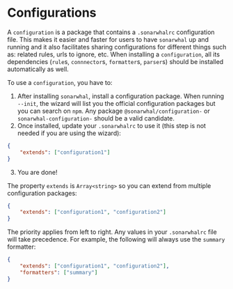 # Configurations

A `configuration` is a package that contains a `.sonarwhalrc` configuration
file. This makes it easier and faster for users to have `sonarwhal` up and
running and it also facilitates sharing configurations for different things
such as: related rules, urls to ignore, etc.
When installing a `configuration`, all its dependencies (`rule`s,
`connnector`s, `formatter`s, `parser`s) should be installed automatically
as well.

To use a `configuration`, you have to:

1. After installing `sonarwhal`, install a configuration package. When running
   `--init`, the wizard will list you the official configuration packages but
   you can search on `npm`. Any package `@sonarwhal/configuration-` or
   `sonarwhal-configuration-` should be a valid candidate.
2. Once installed, update your `.sonarwhalrc` to use it (this step is not needed
   if you are using the wizard):

```json
{
    "extends": ["configuration1"]
}
```

3. You are done!

The property `extends` is `Array<string>` so you can extend from multiple
configuration packages:

```json
{
    "extends": ["configuration1", "configuration2"]
}
```

The priority applies from left to right. Any values in your `.sonarwhalrc` file
will take precedence. For example, the following will always use the `summary`
formatter:

```json
{
    "extends": ["configuration1", "configuration2"],
    "formatters": ["summary"]
}
```
